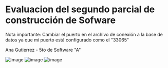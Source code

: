 # Evaluacion del segundo parcial de construcción de Sofware
Nota importante: Cambiar el puerto en el archivo de conexión a la base de datos ya que mi puerto está configurado como el "33065"

Ana Gutierrez - 5to de Software "A"

![image](https://user-images.githubusercontent.com/106167672/226071536-66b7dab8-9c45-4d2d-9d73-8cd931220cbe.png)
![image](https://user-images.githubusercontent.com/106167672/226071581-9e026ea0-71c0-4b61-8a5f-193e899720df.png)
![image](https://user-images.githubusercontent.com/106167672/226071608-4e0d4f19-a36d-4940-9b5a-7b2be166e988.png)

